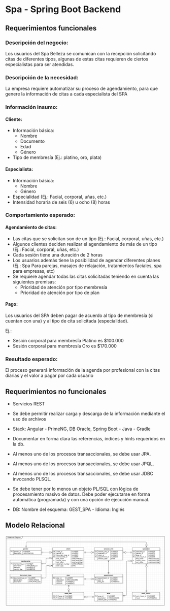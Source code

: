 # Spa - Spring Boot Backend

## Requerimientos funcionales

### Descripción del negocio:

Los usuarios del Spa Belleza se comunican con la recepción solicitando citas de diferentes tipos, algunas de estas citas requieren de ciertos especialistas para ser atendidas.

### Descripción de la necesidad:

La empresa requiere automatizar su proceso de agendamiento, para que genere la información de citas a cada especialista del SPA

### Información insumo:

#### Cliente:

- Información básica:
  - Nombre
  - Documento
  - Edad
  - Género
- Tipo de membresía (Ej.: platino, oro, plata)

#### Especialista:

- Información básica:
  - Nombre
  - Género
- Especialidad (Ej.: Facial, corporal, uñas, etc.)
- Intensidad horaria de seis (6) u ocho (8) horas

### Comportamiento esperado:

#### Agendamiento de citas:

- Las citas que se solicitan son de un tipo (Ej.: Facial, corporal, uñas, etc.)
- Algunos clientes deciden realizar el agendamiento de más de un tipo (Ej.: Facial, corporal, uñas, etc.)
- Cada sesión tiene una duración de 2 horas
- Los usuarios además tiene la posibilidad de agendar diferentes planes (Ej.: Spa Para parejas, masajes de relajación, tratamientos faciales, spa para empresas, etc)   
- Se requiere agendar todas las citas solicitadas teniendo en cuenta las siguientes premisas:
  - Prioridad de atención por tipo membresía
  - Prioridad de atención por tipo de plan 

#### Pago:

Los usuarios del SPA deben pagar de acuerdo al tipo de membresía (si
cuentan con una) y al tipo de cita solicitada (especialidad).

Ej.: 

- Sesión corporal para membresÍa Platino es $100.000
- Sesión corporal para membresía Oro es $170.000

### Resultado esperado:

El proceso generará información de la agenda por profesional con la citas diarias y el valor a pagar por cada usuario

## Requerimientos no funcionales

- Servicios REST
- Se debe permitir realizar carga y descarga de la información mediante el uso de archivos
- Stack: Angular - PrimeNG, DB Oracle, Spring Boot - Java - Gradle
- Documentar en forma clara las referencias, índices y hints requeridos en la db.
- Al menos uno de los procesos transaccionales, se debe usar JPA.
- Al menos uno de los procesos transaccionales, se debe usar JPQL.
- Al menos uno de los procesos transaccionales, se debe usar JDBC invocando PLSQL.

- Se debe tener por lo menos un objeto PL/SQL con lógica de procesamiento masivo de datos. Debe poder ejecutarse en forma automática (programada) y con una opción de ejecución manual.
- DB: Nombre del esquema: GEST_SPA - Idioma: Inglés

## Modelo Relacional

![relational_diagram](assets\relational_diagram.png)